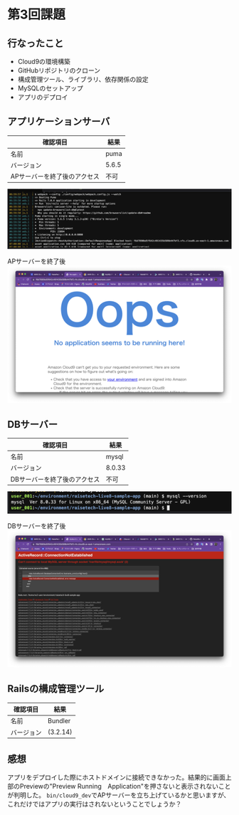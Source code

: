 # 第3回課題

## 行なったこと
- Cloud9の環境構築
- GitHubリポジトリのクローン
- 構成管理ツール、ライブラリ、依存関係の設定
- MySQLのセットアップ
- アプリのデプロイ

## アプリケーションサーバ

|  確認項目  |  結果  |
| ---- | ---- |
|  名前  |  puma  |
|  バージョン  |  5.6.5  |
|  APサーバーを終了後のアクセス  |  不可  |

![Rails](image03/rails.png)

APサーバーを終了後
![Error](image03/error.png)


## DBサーバー

|  確認項目  |  結果  |
| ---- | ---- |
|  名前  |  mysql  |
|  バージョン  |  8.0.33  |
|  DBサーバーを終了後のアクセス |  不可  |

![MySQL](image03/mysql.png)

DBサーバーを終了後
![DBError](image03/db-error.png)

## Railsの構成管理ツール

|  確認項目  |  結果  |
| ---- | ---- |
|  名前  |  Bundler  |
|  バージョン  |  (3.2.14)  |

## 感想
アプリをデプロイした際にホストドメインに接続できなかった。結果的に画面上部のPreviewの"Preview Running　Application"を押さないと表示されないことが判明した。
`bin/cloud9_dev`でAPサーバーを立ち上げているかと思いますが、これだけではアプリの実行はされないということでしょうか？

